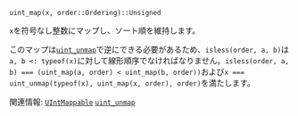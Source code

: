 ```
uint_map(x, order::Ordering)::Unsigned
```

`x`を符号なし整数にマップし、ソート順を維持します。

このマップは[`uint_unmap`](@ref)で逆にできる必要があるため、`isless(order, a, b)`は`a, b <: typeof(x)`に対して線形順序でなければなりません。`isless(order, a, b) === (uint_map(a, order) < uint_map(b, order))`および`x === uint_unmap(typeof(x), uint_map(x, order), order)`を満たします。

関連情報: [`UIntMappable`](@ref) [`uint_unmap`](@ref)
